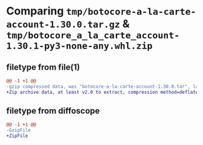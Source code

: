 # Comparing `tmp/botocore-a-la-carte-account-1.30.0.tar.gz` & `tmp/botocore_a_la_carte_account-1.30.1-py3-none-any.whl.zip`

## filetype from file(1)

```diff
@@ -1 +1 @@
-gzip compressed data, was "botocore-a-la-carte-account-1.30.0.tar", last modified: Tue Jul  4 01:44:08 2023, max compression
+Zip archive data, at least v2.0 to extract, compression method=deflate
```

## filetype from diffoscope

```diff
@@ -1 +1 @@
-GzipFile
+ZipFile
```

